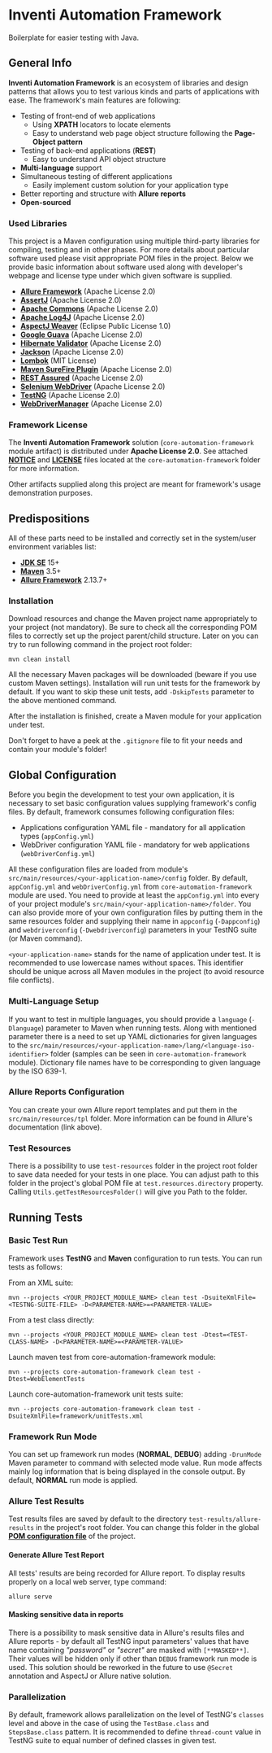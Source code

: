   # Inventi Automation Framework
Boilerplate for easier testing with Java.

## General Info
**Inventi Automation Framework** is an ecosystem of libraries and design patterns that allows you to test various kinds and parts of applications with ease. The framework's main features are following:

- Testing of front-end of web applications
  - Using **XPATH** locators to locate elements
  - Easy to understand web page object structure following the **Page-Object pattern**
- Testing of back-end applications (**REST**)
  - Easy to understand API object structure
- **Multi-language** support
- Simultaneous testing of different applications
  - Easily implement custom solution for your application type
- Better reporting and structure with **Allure reports**
- **Open-sourced**

### Used Libraries
This project is a Maven configuration using multiple third-party libraries for compiling, testing and in other phases. For more details about particular software used please visit appropriate POM files in the project. Below we provide basic information about software used along with developer's webpage and license type under which given software is supplied.

- **[Allure Framework](https://docs.qameta.io/allure)** (Apache License 2.0)
- **[AssertJ](https://assertj.github.io/doc/)** (Apache License 2.0)
- **[Apache Commons](https://commons.apache.org)** (Apache License 2.0)
- **[Apache Log4J](https://logging.apache.org/log4j/2.x)** (Apache License 2.0)
- **[AspectJ Weaver](https://www.eclipse.org/aspectj)** (Eclipse Public License 1.0)
- **[Google Guava](https://github.com/google/guava)** (Apache License 2.0) 
- **[Hibernate Validator](https://hibernate.org/validator/)** (Apache License 2.0)
- **[Jackson](https://github.com/FasterXML/jackson)** (Apache License 2.0)
- **[Lombok](https://projectlombok.org)** (MIT License)
- **[Maven SureFire Plugin](http://maven.apache.org/surefire/maven-surefire-plugin)** (Apache License 2.0)
- **[REST Assured](https://rest-assured.io)** (Apache License 2.0)
- **[Selenium WebDriver](https://www.selenium.dev)** (Apache License 2.0)
- **[TestNG](https://testng.org/doc)** (Apache License 2.0)
- **[WebDriverManager](https://github.com/bonigarcia/webdrivermanager)** (Apache License 2.0)

### Framework License
The **Inventi Automation Framework** solution (`core-automation-framework` module artifact) is distributed under **Apache License 2.0**. See attached **[NOTICE](NOTICE)** and **[LICENSE](LICENSE)** files located at the `core-automation-framework` folder for more information.

Other artifacts supplied along this project are meant for framework's usage demonstration purposes.

## Predispositions
All of these parts need to be installed and correctly set in the system/user environment variables list:
- **[JDK SE](https://www.oracle.com/java/technologies/javase-downloads.html)** 15+
- **[Maven](https://maven.apache.org/download.cgi)** 3.5+
- **[Allure Framework](https://docs.qameta.io/allure)** 2.13.7+

### Installation
Download resources and change the Maven project name appropriately to your project (not mandatory). Be sure to check all the corresponding POM files to correctly set up the project parent/child structure.
Later on you can try to run following command in the project root folder:

```
mvn clean install
```

All the necessary Maven packages will be downloaded (beware if you use custom Maven settings). Installation will run unit tests for the framework by default. If you want to skip these unit tests, add `-DskipTests` parameter to the above mentioned command.

After the installation is finished, create a Maven module for your application under test.

Don't forget to have a peek at the `.gitignore` file to fit your needs and contain your module's folder!

## Global Configuration
Before you begin the development to test your own application, it is necessary to set basic configuration values supplying framework's config files. By default, framework consumes following configuration files:

- Applications configuration YAML file - mandatory for all application types (`appConfig.yml`)
- WebDriver configuration YAML file - mandatory for web applications (`webDriverConfig.yml`)

All these configuration files are loaded from module's `src/main/resources/<your-application-name>/config` folder. By default, `appConfig.yml` and `webDriverConfig.yml` from `core-automation-framework` module are used. You need to provide at least the `appConfig.yml` into every of your project module's `src/main/<your-application-name>/folder`. You can also provide more of your own configuration files by putting them in the same resources folder and supplying their name in `appconfig` (`-Dappconfig`) and `webdriverconfig` (`-Dwebdriverconfig`) parameters in your TestNG suite (or Maven command).

`<your-application-name>` stands for the name of application under test. It is recommended to use lowercase names without spaces. This identifier should be unique across all Maven modules in the project (to avoid resource file conflicts).

### Multi-Language Setup
If you want to test in multiple languages, you should provide a `language` (`-Dlanguage`) parameter to Maven when running tests. Along with mentioned parameter there is a need to set up YAML dictionaries for given languages to the `src/main/resources/<your-application-name>/lang/<language-iso-identifier>` folder (samples can be seen in `core-automation-framework` module). Dictionary file names have to be corresponding to given language by the ISO 639-1.

### Allure Reports Configuration
You can create your own Allure report templates and put them in the `src/main/resources/tpl` folder. More information can be found in Allure's documentation (link above).

### Test Resources
There is a possibility to use `test-resources` folder in the project root folder to save data needed for your tests in one place. You can adjust path to this folder in the project's global POM file at `test.resources.directory` property. Calling `Utils.getTestResourcesFolder()` will give you Path to the folder.

## Running Tests

### Basic Test Run
Framework uses **TestNG** and **Maven** configuration to run tests. You can run tests as follows:

From an XML suite:
```
mvn --projects <YOUR_PROJECT_MODULE_NAME> clean test -DsuiteXmlFile=<TESTNG-SUITE-FILE> -D<PARAMETER-NAME>=<PARAMETER-VALUE>
```

From a test class directly:
```
mvn --projects <YOUR_PROJECT_MODULE_NAME> clean test -Dtest=<TEST-CLASS-NAME> -D<PARAMETER-NAME>=<PARAMETER-VALUE>
```

Launch maven test from core-automation-framework module:
```
mvn --projects core-automation-framework clean test -Dtest=WebElementTests
```

Launch core-automation-framework unit tests suite:
```
mvn --projects core-automation-framework clean test -DsuiteXmlFile=framework/unitTests.xml
```

### Framework Run Mode
You can set up framework run modes (**NORMAL**, **DEBUG**) adding `-DrunMode` Maven parameter to command with selected mode value. Run mode affects mainly log information that is being displayed in the console output. By default, **NORMAL** run mode is applied.

### Allure Test Results
Test results files are saved by default to the directory `test-results/allure-results` in the project's root folder. You can change this folder in the global **[POM configuration file](pom.xml)** of the project.

#### Generate Allure Test Report
All tests' results are being recorded for Allure report. To display results properly on a local web server, type command:

```
allure serve
```

#### Masking sensitive data in reports
There is a possibility to mask sensitive data in Allure's results files and Allure reports - by default all TestNG input parameters' values that have name containing _"password"_ or _"secret"_ are masked with `[**MASKED**]`. Their values will be hidden only if other than `DEBUG` framework run mode is used. This solution should be reworked in the future to use `@Secret` annotation and AspectJ or Allure native solution.


### Parallelization
By default, framework allows parallelization on the level of TestNG's `classes` level and above in the case of using the `TestBase.class` and `StepsBase.class` pattern. It is recommended to define `thread-count` value in TestNG suite to equal number of defined classes in given test. 